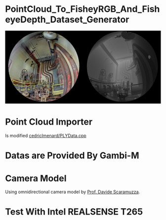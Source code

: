 # PointCloud_To_FisheyRGB_And_FisheyeDepth_Dataset_Generator

![image](https://github.com/Siidej/PointCloud_To_FisheyRGB_And_FisheyeDepth_Dataset_Generator/blob/master/example.png) 

# Point Cloud Importer
Is modified [cedriclmenard/PLYData.cpp](https://gist.github.com/cedriclmenard/264036366e359b52c37cad142a8b3d90)

# Datas are Provided By Gambi-M

# Camera Model
Using omnidirectional camera model by [Prof. Davide Scaramuzza](https://sites.google.com/site/scarabotix/ocamcalib-toolbox).

# Test With Intel REALSENSE T265
